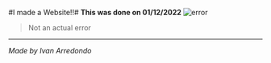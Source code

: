 #I made a Website!!#
**This was done on 01/12/2022**
![error](https://www.trecebits.com/wp-content/uploads/2020/11/Error-404.jpg)
>Not an actual error
---
*Made by Ivan Arredondo*
